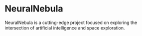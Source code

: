 # NeuralNebula
NeuralNebula is a cutting-edge project focused on exploring the intersection of artificial intelligence and space exploration.
